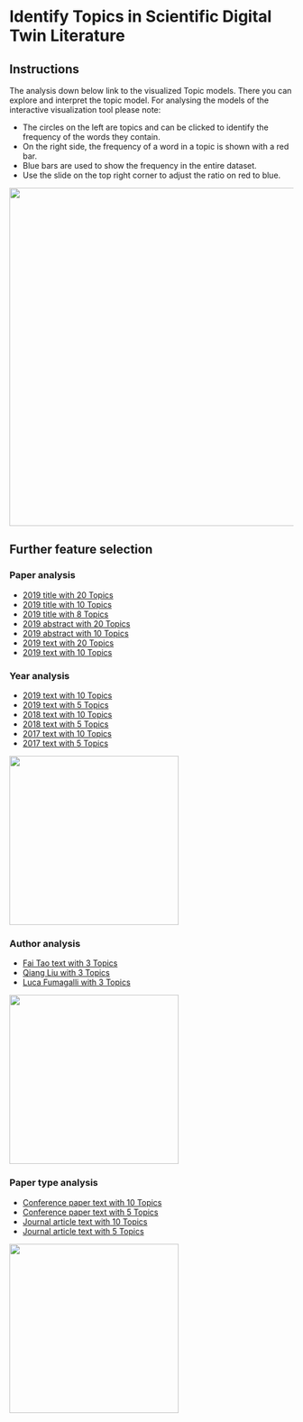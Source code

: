 # Identify Topics in Scientific Digital Twin Literature


## Instructions

The analysis down below link to the visualized Topic models. There you can explore and interpret the topic model. For analysing the models of the interactive visualization tool please note:
- The circles on the left are topics and can be clicked to identify the frequency of the words they contain. 
- On the right side, the frequency of a word in a topic is shown with a red bar. 
- Blue bars are used to show the frequency in the entire dataset.
- Use the slide on the top right corner to adjust the ratio on red to blue.


[<img src="https://jappes0815.github.io/ML4B/LDAvis_picture.png" width= 600 hight= 325/>](https://jappes0815.github.io/ML4B/LDAvis_picture.png)

## Further feature selection

### Paper analysis
- [2019 title with 20 Topics](https://jappes0815.github.io/ML4B/topics_title_lda20.html)
- [2019 title with 10 Topics](https://jappes0815.github.io/ML4B/topics_title_lda10.html)
- [2019 title with 8 Topics](https://jappes0815.github.io/ML4B/topics_title_lda08.html)
- [2019 abstract with 20 Topics](https://jappes0815.github.io/ML4B/topics_text_lda20.html)
- [2019 abstract with 10 Topics](https://jappes0815.github.io/ML4B/topics_text_lda10.html)
- [2019 text with 20 Topics](https://jappes0815.github.io/ML4B/topics_abstract_lda20.html)
- [2019 text with 10 Topics](https://jappes0815.github.io/ML4B/topics_abstract_lda10.html)

### Year analysis
- [2019 text with 10 Topics](https://jappes0815.github.io/ML4B/text_2019.html)
- [2019 text with 5 Topics](https://jappes0815.github.io/ML4B/text_2019_5.html)
- [2018 text with 10 Topics](https://jappes0815.github.io/ML4B/text_2018.html)
- [2018 text with 5 Topics](https://jappes0815.github.io/ML4B/text_2018_5.html)
- [2017 text with 10 Topics](https://jappes0815.github.io/ML4B/text_2017.html)
- [2017 text with 5 Topics](https://jappes0815.github.io/ML4B/text_2017_5.html)

<a href="https://jappes0815.github.io/ML4B/Papers_Years.PNG"><img src="https://jappes0815.github.io/ML4B/Papers_Years.PNG" width= 300 hight= 140/></a>

### Author analysis
- [Fai Tao text with 3 Topics](https://jappes0815.github.io/ML4B/text_Fei_Tao.html)
- [Qiang Liu with 3 Topics](https://jappes0815.github.io/ML4B/text_Qiang_Liu.html)
- [Luca Fumagalli with 3 Topics](https://jappes0815.github.io/ML4B/text_Luca_Fumagalli.html )

<a href="https://jappes0815.github.io/ML4B/Papers_Authors.PNG"><img src="https://jappes0815.github.io/ML4B/Papers_Authors.PNG" width= 300 hight= 140/></a>

### Paper type analysis
- [Conference paper text with 10 Topics](https://jappes0815.github.io/ML4B/text_conferencePaper.html)
- [Conference paper text with 5 Topics](https://jappes0815.github.io/ML4B/text_conferencePaper_5.html)
- [Journal article text with 10 Topics](https://jappes0815.github.io/ML4B/text_journalArticle.html)
- [Journal article text with 5 Topics](https://jappes0815.github.io/ML4B/text_journalArticle_5.html)

<a href="https://jappes0815.github.io/ML4B/Papers_Type.PNG"><img src="https://jappes0815.github.io/ML4B/Papers_Type.PNG" width= 300 hight= 140/></a>

